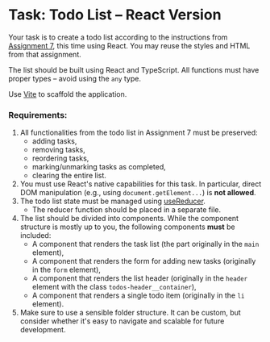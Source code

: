 # Task: Todo List – React Version

Your task is to create a todo list according to the instructions from [Assignment 7](../../W07/Lab/LabEn.md), this time using React. You may reuse the styles and HTML from that assignment.

The list should be built using React and TypeScript. All functions must have proper types – avoid using the `any` type.

Use [Vite](https://vite.dev/) to scaffold the application.

### Requirements:

1. All functionalities from the todo list in Assignment 7 must be preserved:
   - adding tasks,
   - removing tasks,
   - reordering tasks,
   - marking/unmarking tasks as completed,
   - clearing the entire list.
2. You must use React's native capabilities for this task. In particular, direct DOM manipulation (e.g., using `document.getElement...`) is **not allowed**.
3. The todo list state must be managed using [useReducer](https://react.dev/reference/react/useReducer).
   - The reducer function should be placed in a separate file.
4. The list should be divided into components. While the component structure is mostly up to you, the following components **must** be included:
   - A component that renders the task list (the part originally in the `main` element),
   - A component that renders the form for adding new tasks (originally in the `form` element),
   - A component that renders the list header (originally in the `header` element with the class `todos-header__container`),
   - A component that renders a single todo item (originally in the `li` element).
5. Make sure to use a sensible folder structure. It can be custom, but consider whether it's easy to navigate and scalable for future development.
